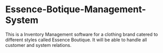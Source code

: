 # Essence-Botique-Management-System
This is a Inventory Management software for a clothing brand catered to different styles called Essence Boutique. It will be able to handle all customer and system relations. 
